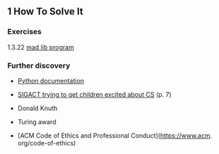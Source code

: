 ## 1  How To Solve It

### Exercises

1.3.22 [mad lib program](madlib.py)

### Further discovery

* [Python documentation](https://docs.python.org/3/index.html)

* [SIGACT trying to get children excited about CS](http://archive.cra.org/CRN/issues/9301.pdf) (p. 7)

* Donald Knuth

* Turing award

* [ACM Code of Ethics and Professional Conduct](https://www.acm. org/code-of-ethics)
